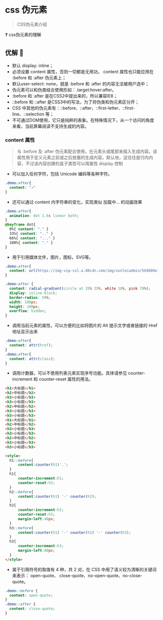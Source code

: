 # css 伪元素

> CSS伪元素介绍

❓ css伪元素的理解

## 优解 🚀

- 默认 display: inline；
- 必须设置 content 属性，否则一切都是无用功， content 属性也只能应用在 :before 和 :after 伪元素上；
- 默认user-select: none，就是 :before 和 :after 的内容无法被用户选中；
- 伪元素可以和伪类结合使用形如：.target:hover:after。
- :before 和 :after 是在CSS2中提出来的，所以兼容IE8；
- ::before 和 ::after 是CSS3中的写法，为了将伪类和伪元素区分开；
- CSS 中其他的伪元素有：::before、::after、::first-letter、::first-line、::selection 等；
- 不可通过DOM使用，它只是纯粹的表象。在特殊情况下，从一个访问的角度来看，当前屏幕阅读不支持生成的内容。

### content 属性

> 与 :before 及 :after 伪元素配合使用，在元素头或尾部来插入生成内容。该属性用于定义元素之前或之后放置的生成内容。默认地，这往往是行内内容，不过该内容创建的盒子类型可以用属性 display 控制

- 可以加入任何字符，包括 Unicode 编码等各种字符。

```css
.demo:after{
  content: "↗"
}
```

- 还可以通过 content 内字符串的变化，实现类似 加载中... 的动画效果

```css
.demo:after{
  animation: dot 1.6s linear both;
}
@keyframe dot{
  0%{ content: "." }
  33%{ content: ".." }
  66%{ content: "..." }
  100%{ content: "." }
}
```

- 用于引用媒体文件，图片，图标，SVG等。

```css
.demo:after{
  content: url(https://img-vip-ssl.a.88cdn.com/img/xunleiadmin/5b9889e14dcdc.png);
}

.demo:after {
  content: radial-gradient(circle at 35% 35%, white 10%, pink 70%);
  display: inline-block;
  border-radius: 50%;
  width: 100px;
  height: 100px;
  overflow: hidden;
}
```

- 调用当前元素的属性，可以方便的比如将图片的 Alt 提示文字或者链接的 Href 地址显示出来

```css
.demo:after{
  content: attr(href);
}
.demo:after{
  content: attr(class);
}
```

- 调用计数器，可以不使用列表元素实现序号功能。具体请参见 counter-increment 和 counter-reset 属性的用法。

```html
<h1>大标题</h1>
<h2>中标题</h2>
<h3>小标题</h3>
<h3>小标题</h3>
<h2>中标题</h2>
<h3>小标题</h3>
<h3>小标题</h3>
<h1>大标题</h1>
<h2>中标题</h2>
<h3>小标题</h3>
<h3>小标题</h3>
<h2>中标题</h2>
<h3>小标题</h3>
<h3>小标题</h3>

<style>
  h1::before{
      content:counter(h1)'.';
  }
  h1{
      counter-increment:h1;
      counter-reset:h2;
  }
  h2::before{
      content:counter(h1) '-' counter(h2);
  }
  h2{
      counter-increment:h2;
      counter-reset:h3;
      margin-left:40px;
  }
  h3::before{
      content:counter(h1) '-' counter(h2) '-' counter(h3);
  }
  h3{
      counter-increment:h3;
      margin-left:80px;
  }
</style>
```

- 属于引用符号的取值有 4 种，共 2 对，在 CSS 中用了语义较为清晰的关键词来表示： open-quote、 close-quote、no-open-quote、no-close-quote。

```css
.demo::before {
  content: open-quote;
}
.demo::after {
  content: close-quote;
}
```

